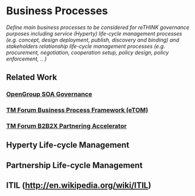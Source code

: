 # Business Processes

_Define main business processes to be considered for reTHINK governance purposes including service (Hyperty) life-cycle management processes (e.g. concept, design deployment, publish, discovery and binding) and stakeholders relationship life-cycle management processes (e.g. procurement, negotiation, cooperation setup, policy design, policy enforcement, .. )_

## Related Work

### [OpenGroup SOA Governance](http://www.opengroup.org/soa/source-book/gov/gov.htm)

### [TM Forum Business Process Framework (eTOM)](related%20work-tmforum%20etom.md)

### [TM Forum B2B2X Partnering Accelerator](related%20work-tmforum%20b2b2x.md)

## Hyperty Life-cycle Management

## Partnership Life-cycle Management

## ITIL (http://en.wikipedia.org/wiki/ITIL)
